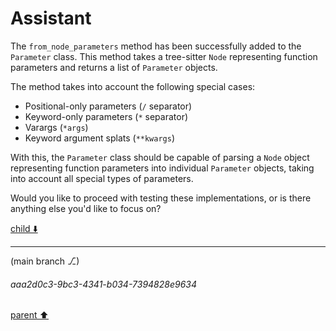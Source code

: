 # Assistant

The `from_node_parameters` method has been successfully added to the `Parameter` class. This method takes a tree-sitter `Node` representing function parameters and returns a list of `Parameter` objects.

The method takes into account the following special cases:

- Positional-only parameters (`/` separator)
- Keyword-only parameters (`*` separator)
- Varargs (`*args`)
- Keyword argument splats (`**kwargs`)

With this, the `Parameter` class should be capable of parsing a `Node` object representing function parameters into individual `Parameter` objects, taking into account all special types of parameters.

Would you like to proceed with testing these implementations, or is there anything else you'd like to focus on?

[child ⬇️](#aaa2d0c3-9bc3-4341-b034-7394828e9634)

---

(main branch ⎇)
###### aaa2d0c3-9bc3-4341-b034-7394828e9634
[parent ⬆️](#af3354e1-c8f2-44e5-a2c5-7b158a65bf6c)
